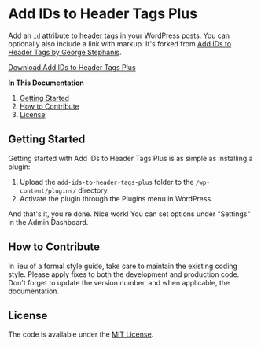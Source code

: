 # Add IDs to Header Tags Plus
Add an `id` attribute to header tags in your WordPress posts. You can optionally also include a link with markup. It's forked from [Add IDs to Header Tags by George Stephanis](http://wordpress.org/plugins/add-ids-to-header-tags/).

[Download Add IDs to Header Tags Plus](https://github.com/cferdinandi/add-ids-to-header-tags-plus/archive/master.zip)

**In This Documentation**

1. [Getting Started](#getting-started)
2. [How to Contribute](#how-to-contribute)
3. [License](#license)



## Getting Started

Getting started with Add IDs to Header Tags Plus is as simple as installing a plugin:

1. Upload the `add-ids-to-header-tags-plus` folder to the `/wp-content/plugins/` directory.
2. Activate the plugin through the Plugins menu in WordPress.

And that's it, you're done. Nice work! You can set options under "Settings" in the Admin Dashboard.



## How to Contribute

In lieu of a formal style guide, take care to maintain the existing coding style. Please apply fixes to both the development and production code. Don't forget to update the version number, and when applicable, the documentation.



## License

The code is available under the [MIT License](LICENSE.md).